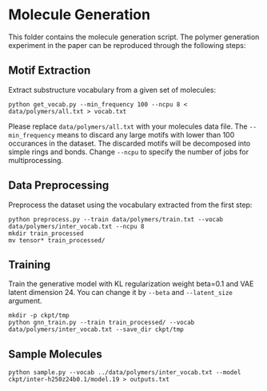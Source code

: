 # Molecule Generation

This folder contains the molecule generation script. The polymer generation experiment in the paper can be reproduced through the following steps:

## Motif Extraction
Extract substructure vocabulary from a given set of molecules:
```
python get_vocab.py --min_frequency 100 --ncpu 8 < data/polymers/all.txt > vocab.txt
```
Please replace `data/polymers/all.txt` with your molecules data file. 
The `--min_frequency` means to discard any large motifs with lower than 100 occurances in the dataset. The discarded motifs will be decomposed into simple rings and bonds. Change `--ncpu` to specify the number of jobs for multiprocessing.

## Data Preprocessing
Preprocess the dataset using the vocabulary extracted from the first step: 
```
python preprocess.py --train data/polymers/train.txt --vocab data/polymers/inter_vocab.txt --ncpu 8 
mkdir train_processed
mv tensor* train_processed/
```

## Training
Train the generative model with KL regularization weight beta=0.1 and VAE latent dimension 24. You can change it by `--beta` and `--latent_size` argument.
```
mkdir -p ckpt/tmp
python gnn_train.py --train train_processed/ --vocab data/polymers/inter_vocab.txt --save_dir ckpt/tmp
```

## Sample Molecules
```
python sample.py --vocab ../data/polymers/inter_vocab.txt --model ckpt/inter-h250z24b0.1/model.19 > outputs.txt
```
